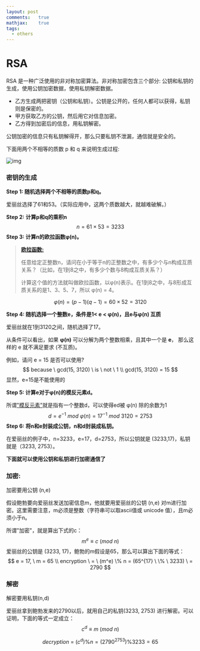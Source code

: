 ```yaml
---
layout: post
comments: 	true
mathjax: 	true
tags:
  - others
---
```




# RSA

RSA 是一种广泛使用的非对称加密算法。非对称加密包含三个部分: 公钥和私钥的生成，使用公钥加密数据，使用私钥解密数据。

+ 乙方生成两把密钥（公钥和私钥）。公钥是公开的，任何人都可以获得，私钥则是保密的。
+ 甲方获取乙方的公钥，然后用它对信息加密。
+ 乙方得到加密后的信息，用私钥解密。

公钥加密的信息只有私钥解得开，那么只要私钥不泄漏，通信就是安全的。

下面用两个不相等的质数 p 和 q 来说明生成过程:

![img](https://www.ruanyifeng.com/blogimg/asset/201307/bg2013070302.png)

### 密钥的生成

**Step 1: 随机选择两个不相等的质数p和q。**

爱丽丝选择了61和53。（实际应用中，这两个质数越大，就越难破解。）

**Step 2:** **计算p和q的乘积n**
$$
n = 61×53 = 3233
$$
**Step 3: 计算n的欧拉函数φ(n)。**

> [**欧拉函数:**](https://zh.wikipedia.org/wiki/%E6%AC%A7%E6%8B%89%E5%87%BD%E6%95%B0)
>
> 任意给定正整数n，请问在小于等于n的正整数之中，有多少个与n构成互质关系？（比如，在1到8之中，有多少个数与8构成互质关系？）
>
> 计算这个值的方法就叫做欧拉函数，以φ(n)表示。在1到8之中，与8形成互质关系的是1、3、5、7，所以 φ(n) = 4。

$$
φ(n) = (p-1)(q-1) = 60 \times 52 = 3120
$$

**Step 4: 随机选择一个整数e，条件是1< e < φ(n)，且e与φ(n) 互质**

爱丽丝就在1到3120之间，随机选择了17。

从条件可以看出，如果 **φ(n)** 可以分解为两个整数相乘，且其中一个是 **e**， 那么这样的 e 就不满足要求 (不互质)。

例如，请问 e = 15 是否可以使用?
$$
because \ gcd(15, 3120) \ is \ not \ 1 \\
gcd(15, 3120) = 15
$$
显然，e=15是不能使用的

**Step 5: 计算e对于φ(n)的模反元素d。**

所谓["模反元素"](https://zh.wikipedia.org/wiki/模反元素)就是指有一个整数d，可以使得ed被 φ(n) 除的余数为1
$$
d = e^{-1} \ mod \ φ(n) = 17^{-1} \ mod \ 3120 =2753
$$
**Step 6: 将n和e封装成公钥，n和d封装成私钥。**

在爱丽丝的例子中，n=3233，e=17，d=2753，所以公钥就是 (3233,17)，私钥就是（3233, 2753）。



**下面就可以使用公钥和私钥进行加密通信了**



### 加密:

加密要用公钥 (n,e)

假设鲍勃要向爱丽丝发送加密信息m，他就要用爱丽丝的公钥 (n,e) 对m进行加密。这里需要注意，m必须是整数（字符串可以取ascii值或 unicode 值），且m必须小于n。

所谓"加密"，就是算出下式的c：
$$
m^e ≡ c \ (mod \ n)
$$
爱丽丝的公钥是 (3233, 17)，鲍勃的m假设是65，那么可以算出下面的等式：
$$
e = 17, \ m = 65 \\
encryption \ = \ (m^e) \% n = (65^{17} \ \% \ 3233) \ = 2790
$$

### 解密

解密要用私钥(n,d)

爱丽丝拿到鲍勃发来的2790以后，就用自己的私钥(3233, 2753) 进行解密。可以证明，下面的等式一定成立：
$$
c^d ≡ m \ (mod \ n)
$$

$$
decryption \ = \ (c^d)\%n = (2790^{2753}) \%3233 = 65
$$

